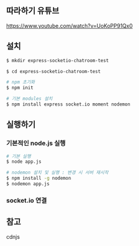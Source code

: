 ## 따라하기 유튜브

https://www.youtube.com/watch?v=UoKoPP91Qx0

## 설치

```bash
$ mkdir express-socketio-chatroom-test

$ cd express-socketio-chatroom-test

# npm 초기화
$ npm init

# 기본 modules 설치
$ npm install express socket.io moment nodemon
```

## 실행하기

### 기본적인 node.js 실행 

```bash
# 기본 실행
$ node app.js

# nodemon 설치 및 실행 : 변경 시 서버 재시작
$ npm install -g nodemon
$ nodemon app.js
```
### socket.io 연결



## 참고

cdnjs